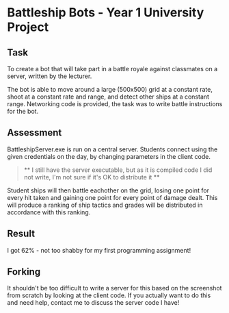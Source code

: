 # Battleship Bots - Year 1 University Project

## Task
To create a bot that will take part in a battle royale against classmates on a server, written by the lecturer.

The bot is able to move around a large (500x500) grid at a constant rate, shoot at a constant rate and range, and detect other ships at a constant range. Networking code is provided, the task was to write battle instructions for the bot.

## Assessment
BattleshipServer.exe is run on a central server. Students connect using the given credentials on the day, by changing parameters in the client code.

> ** I still have the server executable, but as it is compiled code I did not write, I'm not sure if it's OK to distribute it **

Student ships will then battle eachother on the grid, losing one point for every hit taken and gaining one point for every point of damage dealt. This will produce a ranking of ship tactics and grades will be distributed in accordance with this ranking.

## Result
I got 62% - not too shabby for my first programming assignment!

## Forking
It shouldn't be too difficult to write a server for this based on the screenshot from scratch by looking at the client code. If you actually want to do this and need help, contact me to discuss the server code I have!